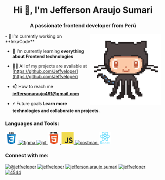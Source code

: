 <h1 align="center">Hi 👋, I'm Jefferson Araujo Sumari</h1>
<h3 align="center">A passionate frontend developer from Perú</h3>
<img align='right' src="https://raw.githubusercontent.com/iCharlesZ/FigureBed/master/img/octocat.gif" width="230">
- 🔭 I’m currently working on **InkaCode**

- 🌱 I’m currently learning **everything about Frontend technologies**

- 👨‍💻 All of my projects are available at [https://github.com/Jeffveloper](https://github.com/Jeffveloper)

- 📫 How to reach me **jeffersonaraujo491@gmail.com**

- ⚡ Future goals **Learn more technologies and collaborate on projects.**

<h3 align="left">Languages and Tools:</h3>
<p align="left"> <a href="https://www.w3schools.com/css/" target="_blank"> <img src="https://raw.githubusercontent.com/devicons/devicon/master/icons/css3/css3-original-wordmark.svg" alt="css3" width="40" height="40"/> </a> <a href="https://www.figma.com/" target="_blank"> <img src="https://www.vectorlogo.zone/logos/figma/figma-icon.svg" alt="figma" width="40" height="40"/> </a> <a href="https://git-scm.com/" target="_blank"> <img src="https://www.vectorlogo.zone/logos/git-scm/git-scm-icon.svg" alt="git" width="40" height="40"/> </a> <a href="https://www.w3.org/html/" target="_blank"> <img src="https://raw.githubusercontent.com/devicons/devicon/master/icons/html5/html5-original-wordmark.svg" alt="html5" width="40" height="40"/> </a> <a href="https://developer.mozilla.org/en-US/docs/Web/JavaScript" target="_blank"> <img src="https://raw.githubusercontent.com/devicons/devicon/master/icons/javascript/javascript-original.svg" alt="javascript" width="40" height="40"/> </a> <a href="https://postman.com" target="_blank"> <img src="https://www.vectorlogo.zone/logos/getpostman/getpostman-icon.svg" alt="postman" width="40" height="40"/> </a> <a href="https://reactjs.org/" target="_blank"> <img src="https://raw.githubusercontent.com/devicons/devicon/master/icons/react/react-original-wordmark.svg" alt="react" width="40" height="40"/> </a> </p>

<h3 align="left">Connect with me:</h3>
<p align="left">
<a href="https://codepen.io/@jeffveloper" target="blank"><img align="center" src="https://raw.githubusercontent.com/rahuldkjain/github-profile-readme-generator/master/src/images/icons/Social/codepen.svg" alt="@jeffveloper" height="30" width="40" /></a>
<a href="https://twitter.com/jeffveloper" target="blank"><img align="center" src="https://raw.githubusercontent.com/rahuldkjain/github-profile-readme-generator/master/src/images/icons/Social/twitter.svg" alt="jeffveloper" height="30" width="40" /></a>
<a href="https://linkedin.com/in/jefferson araujo sumari" target="blank"><img align="center" src="https://raw.githubusercontent.com/rahuldkjain/github-profile-readme-generator/master/src/images/icons/Social/linked-in-alt.svg" alt="jefferson araujo sumari" height="30" width="40" /></a>
<a href="https://instagram.com/jeffveloper" target="blank"><img align="center" src="https://raw.githubusercontent.com/rahuldkjain/github-profile-readme-generator/master/src/images/icons/Social/instagram.svg" alt="jeffveloper" height="30" width="40" /></a>
<a href="https://discord.gg/4544" target="blank"><img align="center" src="https://raw.githubusercontent.com/rahuldkjain/github-profile-readme-generator/master/src/images/icons/Social/discord.svg" alt="4544" height="30" width="40" /></a>
</p>
